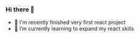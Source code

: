 ### Hi there 👋
- 🔭 I'm recently finished very first react project
- 🌱 I’m currently learning to expand my react skills


<!--
**eiriklilleby/eiriklilleby** is a ✨ _special_ ✨ repository because its `README.md` (this file) appears on your GitHub profile.

Here are some ideas to get you started:

- 
 I’m currently working on ...
- 🌱 I’m currently learning ...
- 👯 I’m looking to collaborate on ...
- 🤔 I’m looking for help with ...
- 💬 Ask me about ...
- 📫 How to reach me: ...
- 😄 Pronouns: ...
- ⚡ Fun fact: ...
-->
